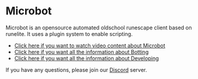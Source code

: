 # Microbot
Microbot is an opensource automated oldschool runescape client based on runelite. It uses a plugin system to enable scripting.


* [Click here if you want to watch video content about Microbot](https://www.youtube.com/channel/UCEj_7N5OPJkdDi0VTMOJOpw)
* [Click here if you want all the information about Botting](/Installation)
* [Click here if you want all the information about Developing](/Development)


If you have any questions, please join our [Discord](https://discord.gg/zaGrfqFEWE) server.